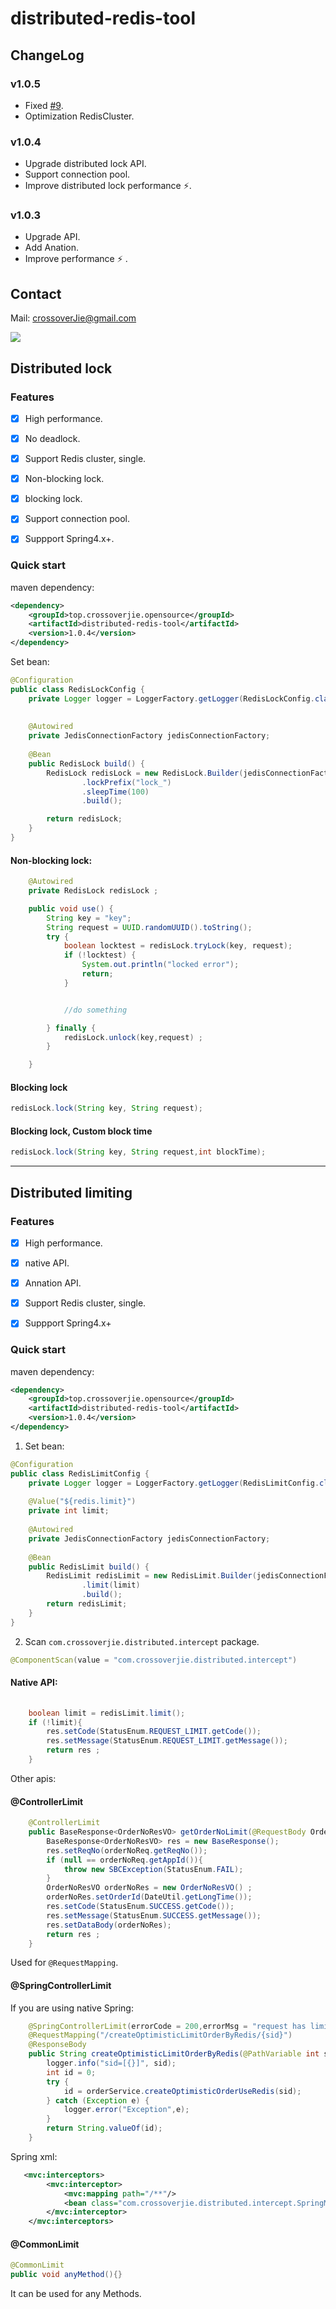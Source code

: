 # distributed-redis-tool

## ChangeLog

### v1.0.5
- Fixed [#9](https://github.com/crossoverJie/distributed-redis-tool/issues/9).
- Optimization RedisCluster.

### v1.0.4
- Upgrade distributed lock API.
- Support connection pool.
- Improve distributed lock performance :zap:.

### v1.0.3

- Upgrade API.
- Add Anation.
- Improve performance :zap: .


## Contact

Mail: crossoverJie@gmail.com

![](https://ws2.sinaimg.cn/large/006tKfTcly1fsa01u7ro1j30gs0howfq.jpg)


## Distributed lock

### Features

- [x] High performance.
- [x] No deadlock.
- [x] Support Redis cluster, single.
- [x] Non-blocking lock.
- [x] blocking lock.
- [x] Support connection pool.
- [x] Suppport Spring4.x+.


### Quick start



maven dependency:

```xml
<dependency>
    <groupId>top.crossoverjie.opensource</groupId>
    <artifactId>distributed-redis-tool</artifactId>
    <version>1.0.4</version>
</dependency>
```

Set bean:

```java
@Configuration
public class RedisLockConfig {
    private Logger logger = LoggerFactory.getLogger(RedisLockConfig.class);
    
    
    @Autowired
    private JedisConnectionFactory jedisConnectionFactory;
    
    @Bean
    public RedisLock build() {
        RedisLock redisLock = new RedisLock.Builder(jedisConnectionFactory,RedisToolsConstant.SINGLE)
                .lockPrefix("lock_")
                .sleepTime(100)
                .build();

        return redisLock;
    }
}

```

#### Non-blocking lock:

```java
    @Autowired
    private RedisLock redisLock ;

    public void use() {
        String key = "key";
        String request = UUID.randomUUID().toString();
        try {
            boolean locktest = redisLock.tryLock(key, request);
            if (!locktest) {
                System.out.println("locked error");
                return;
            }


            //do something

        } finally {
            redisLock.unlock(key,request) ;
        }

    }

```

#### Blocking lock

```java
redisLock.lock(String key, String request);
```

#### Blocking lock, Custom block time

```java
redisLock.lock(String key, String request,int blockTime);
```


----

## Distributed limiting
### Features

- [x] High performance.
- [x] native API.
- [x] Annation API.
- [x] Support Redis cluster, single.
- [x] Suppport Spring4.x+


### Quick start

maven dependency:

```xml
<dependency>
    <groupId>top.crossoverjie.opensource</groupId>
    <artifactId>distributed-redis-tool</artifactId>
    <version>1.0.4</version>
</dependency>
```

1. Set bean:

```java
@Configuration
public class RedisLimitConfig {
    private Logger logger = LoggerFactory.getLogger(RedisLimitConfig.class);
    
    @Value("${redis.limit}")
    private int limit;
    
    @Autowired
    private JedisConnectionFactory jedisConnectionFactory;
    
    @Bean
    public RedisLimit build() {
        RedisLimit redisLimit = new RedisLimit.Builder(jedisConnectionFactory, RedisToolsConstant.SINGLE)
                .limit(limit)
                .build();
        return redisLimit;
    }
}
```

2. Scan `com.crossoverjie.distributed.intercept` package.

```java
@ComponentScan(value = "com.crossoverjie.distributed.intercept")
```

#### Native API:

```java
  	
    boolean limit = redisLimit.limit();
    if (!limit){
        res.setCode(StatusEnum.REQUEST_LIMIT.getCode());
        res.setMessage(StatusEnum.REQUEST_LIMIT.getMessage());
        return res ;
    }
```

Other apis:

#### @ControllerLimit

```java
    @ControllerLimit
    public BaseResponse<OrderNoResVO> getOrderNoLimit(@RequestBody OrderNoReqVO orderNoReq) {
        BaseResponse<OrderNoResVO> res = new BaseResponse();
        res.setReqNo(orderNoReq.getReqNo());
        if (null == orderNoReq.getAppId()){
            throw new SBCException(StatusEnum.FAIL);
        }
        OrderNoResVO orderNoRes = new OrderNoResVO() ;
        orderNoRes.setOrderId(DateUtil.getLongTime());
        res.setCode(StatusEnum.SUCCESS.getCode());
        res.setMessage(StatusEnum.SUCCESS.getMessage());
        res.setDataBody(orderNoRes);
        return res ;
    }
```

Used for `@RequestMapping`.


#### @SpringControllerLimit

If you are using native Spring:

```java
    @SpringControllerLimit(errorCode = 200,errorMsg = "request has limited")
    @RequestMapping("/createOptimisticLimitOrderByRedis/{sid}")
    @ResponseBody
    public String createOptimisticLimitOrderByRedis(@PathVariable int sid) {
        logger.info("sid=[{}]", sid);
        int id = 0;
        try {
            id = orderService.createOptimisticOrderUseRedis(sid);
        } catch (Exception e) {
            logger.error("Exception",e);
        }
        return String.valueOf(id);
    }
```

Spring xml:

```xml
   <mvc:interceptors>
        <mvc:interceptor>
            <mvc:mapping path="/**"/> 
            <bean class="com.crossoverjie.distributed.intercept.SpringMVCIntercept"/>
        </mvc:interceptor>
    </mvc:interceptors>
```

#### @CommonLimit

```java
@CommonLimit
public void anyMethod(){}
```

It can be used for any Methods.




